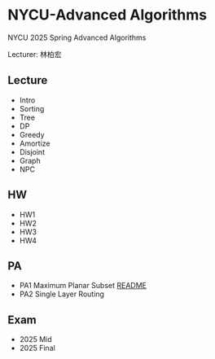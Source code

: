 # NYCU-Advanced Algorithms

NYCU 2025 Spring Advanced Algorithms

Lecturer: 林柏宏

## Lecture
* Intro
* Sorting
* Tree
* DP
* Greedy
* Amortize
* Disjoint
* Graph
* NPC

## HW
* HW1
* HW2
* HW3
* HW4

## PA
* PA1 Maximum Planar Subset [README](/PA/PA1/README.md)
* PA2 Single Layer Routing

## Exam
* 2025 Mid
* 2025 Final
